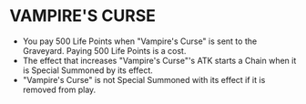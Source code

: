 
# VAMPIRE'S CURSE

*   You pay 500 Life Points when "Vampire's Curse" is sent to the Graveyard. Paying 500 Life Points is a cost.
*   The effect that increases "Vampire's Curse"'s ATK starts a Chain when it is Special Summoned by its effect.
*   "Vampire's Curse" is not Special Summoned with its effect if it is removed from play.

  